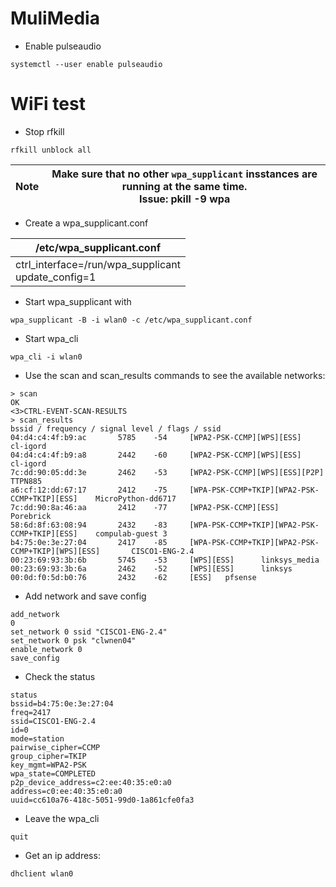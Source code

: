 # MuliMedia

* Enable pulseaudio

```
systemctl --user enable pulseaudio 
```

# WiFi test

* Stop rfkill
```
rfkill unblock all
```

|Note|Make sure that no other `wpa_supplicant` insstances are running at the same time.<br>Issue: pkill -9 wpa|
|---|---|

* Create a wpa_supplicant.conf

|/etc/wpa_supplicant.conf|
|---|
|ctrl_interface=/run/wpa_supplicant<br>update_config=1|

* Start wpa_supplicant with

```
wpa_supplicant -B -i wlan0 -c /etc/wpa_supplicant.conf
```

* Start wpa_cli

```
wpa_cli -i wlan0
```

* Use the scan and scan_results commands to see the available networks:
```
> scan
OK
<3>CTRL-EVENT-SCAN-RESULTS
> scan_results
bssid / frequency / signal level / flags / ssid
04:d4:c4:4f:b9:ac       5785    -54     [WPA2-PSK-CCMP][WPS][ESS]       cl-igord
04:d4:c4:4f:b9:a8       2442    -60     [WPA2-PSK-CCMP][WPS][ESS]       cl-igord
7c:dd:90:05:dd:3e       2462    -53     [WPA2-PSK-CCMP][WPS][ESS][P2P]  TTPN885
a6:cf:12:dd:67:17       2412    -75     [WPA-PSK-CCMP+TKIP][WPA2-PSK-CCMP+TKIP][ESS]    MicroPython-dd6717
7c:dd:90:8a:46:aa       2412    -77     [WPA2-PSK-CCMP][ESS]    Porebrick
58:6d:8f:63:08:94       2432    -83     [WPA-PSK-CCMP+TKIP][WPA2-PSK-CCMP+TKIP][ESS]    compulab-guest 3
b4:75:0e:3e:27:04       2417    -85     [WPA-PSK-CCMP+TKIP][WPA2-PSK-CCMP+TKIP][WPS][ESS]       CISCO1-ENG-2.4
00:23:69:93:3b:6b       5745    -53     [WPS][ESS]      linksys_media
00:23:69:93:3b:6a       2462    -52     [WPS][ESS]      linksys
00:0d:f0:5d:b0:76       2432    -62     [ESS]   pfsense
```

* Add network and save config

```
add_network
0
set_network 0 ssid "CISCO1-ENG-2.4"
set_network 0 psk "clwnen04"
enable_network 0
save_config
```

* Check the status

```
status
bssid=b4:75:0e:3e:27:04
freq=2417
ssid=CISCO1-ENG-2.4
id=0
mode=station
pairwise_cipher=CCMP
group_cipher=TKIP
key_mgmt=WPA2-PSK
wpa_state=COMPLETED
p2p_device_address=c2:ee:40:35:e0:a0
address=c0:ee:40:35:e0:a0
uuid=cc610a76-418c-5051-99d0-1a861cfe0fa3
```

* Leave the wpa_cli
```
quit
```

* Get an ip address:
```
dhclient wlan0
```
